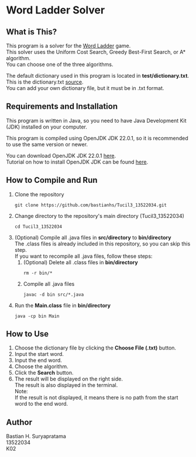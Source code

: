 # Word Ladder Solver

## What is This?
This program is a solver for the [Word Ladder](https://en.wikipedia.org/wiki/Word_ladder) game.  
This solver uses the Uniform Cost Search, Greedy Best-First Search, or A* algorithm.  
You can choose one of the three algorithms.

The default dictionary used in this program is located in **test/dictionary.txt**.  
This is the dictionary.txt [source](https://docs.oracle.com/javase/tutorial/collections/interfaces/examples/dictionary.txt).  
You can add your own dictionary file, but it must be in .txt format.

## Requirements and Installation
This program is written in Java, so you need to have Java Development Kit (JDK) installed on your computer.  

This program is compiled using OpenJDK JDK 22.0.1, so it is recommended to use the same version or newer.

You can download OpenJDK JDK 22.0.1 [here](https://jdk.java.net/22/).  
Tutorial on how to install OpenJDK JDK can be found [here](https://www.freecodecamp.org/news/install-openjdk-free-java-multi-os-guide/).

## How to Compile and Run
1. Clone the repository
   ```
   git clone https://github.com/bastianhs/Tucil3_13522034.git
   ```
2. Change directory to the repository's main directory (Tucil3_13522034)
   ```
   cd Tucil3_13522034
   ```
3. (Optional) Compile all .java files in **src/directory** to **bin/directory**  
   The .class files is already included in this repository, so you can skip this step.  
   If you want to recompile all .java files, follow these steps:  
   1. (Optional) Delete all .class files in **bin/directory**
      ```
      rm -r bin/*
      ```
   2. Compile all .java files
      ```
      javac -d bin src/*.java
      ```
4. Run the **Main.class** file in **bin/directory**
   ```
   java -cp bin Main
   ```

## How to Use
1. Choose the dictionary file by clicking the **Choose File (.txt)** button.
2. Input the start word.
3. Input the end word.
4. Choose the algorithm.
5. Click the **Search** button.
6. The result will be displayed on the right side.  
   The result is also displayed in the terminal.  
   Note:  
   If the result is not displayed, it means there is no path from the start word to the end word.

## Author
Bastian H. Suryapratama  
13522034  
K02

